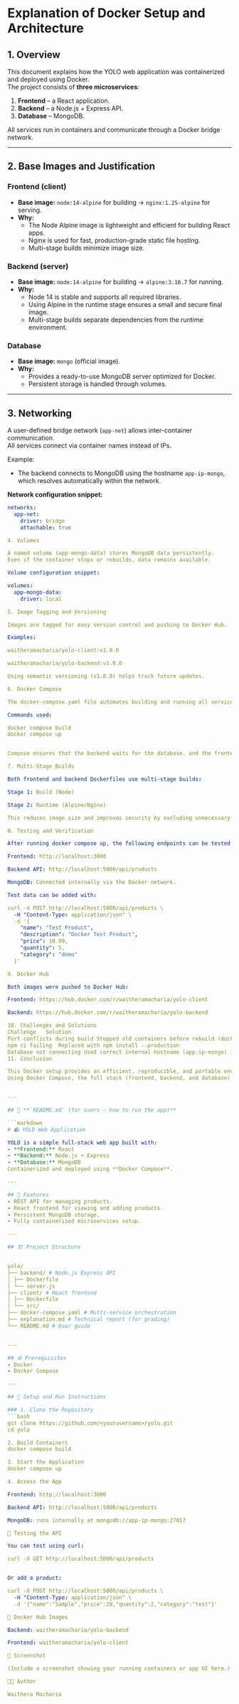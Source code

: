 # Explanation of Docker Setup and Architecture

## 1. Overview
This document explains how the YOLO web application was containerized and deployed using Docker.  
The project consists of **three microservices**:

1. **Frontend** – a React application.
2. **Backend** – a Node.js + Express API.
3. **Database** – MongoDB.

All services run in containers and communicate through a Docker bridge network.

---

## 2. Base Images and Justification

### **Frontend (client)**
- **Base image:** `node:14-alpine` for building → `nginx:1.25-alpine` for serving.
- **Why:**  
  - The Node Alpine image is lightweight and efficient for building React apps.  
  - Nginx is used for fast, production-grade static file hosting.  
  - Multi-stage builds minimize image size.

### **Backend (server)**
- **Base image:** `node:14-alpine` for building → `alpine:3.16.7` for running.  
- **Why:**  
  - Node 14 is stable and supports all required libraries.  
  - Using Alpine in the runtime stage ensures a small and secure final image.  
  - Multi-stage builds separate dependencies from the runtime environment.

### **Database**
- **Base image:** `mongo` (official image).  
- **Why:**  
  - Provides a ready-to-use MongoDB server optimized for Docker.  
  - Persistent storage is handled through volumes.

---

## 3. Networking
A user-defined bridge network (`app-net`) allows inter-container communication.  
All services connect via container names instead of IPs.

Example:
- The backend connects to MongoDB using the hostname `app-ip-mongo`, which resolves automatically within the network.

**Network configuration snippet:**
```yaml
networks:
  app-net:
    driver: bridge
    attachable: true

4. Volumes

A named volume (app-mongo-data) stores MongoDB data persistently.
Even if the container stops or rebuilds, data remains available.

Volume configuration snippet:

volumes:
  app-mongo-data:
    driver: local

5. Image Tagging and Versioning

Images are tagged for easy version control and pushing to Docker Hub.

Examples:

waitheramacharia/yolo-client:v1.0.0

waitheramacharia/yolo-backend:v1.0.0

Using semantic versioning (v1.0.0) helps track future updates.

6. Docker Compose

The docker-compose.yaml file automates building and running all services together.

Commands used:

docker compose build
docker compose up


Compose ensures that the backend waits for the database, and the frontend waits for the backend.

7. Multi-Stage Builds

Both frontend and backend Dockerfiles use multi-stage builds:

Stage 1: Build (Node)

Stage 2: Runtime (Alpine/Nginx)

This reduces image size and improves security by excluding unnecessary build tools.

8. Testing and Verification

After running docker compose up, the following endpoints can be tested:

Frontend: http://localhost:3000

Backend API: http://localhost:5000/api/products

MongoDB: Connected internally via the Docker network.

Test data can be added with:

curl -X POST http://localhost:5000/api/products \
  -H "Content-Type: application/json" \
  -d '{
    "name": "Test Product",
    "description": "Docker Test Product",
    "price": 10.99,
    "quantity": 5,
    "category": "demo"
  }'

9. Docker Hub

Both images were pushed to Docker Hub:

Frontend: https://hub.docker.com/r/waitheramacharia/yolo-client

Backend: https://hub.docker.com/r/waitheramacharia/yolo-backend

10. Challenges and Solutions
Challenge	Solution
Port conflicts during build	Stopped old containers before rebuild (docker compose down)
npm ci failing	Replaced with npm install --production
Database not connecting	Used correct internal hostname (app-ip-mongo) instead of localhost
11. Conclusion

This Docker setup provides an efficient, reproducible, and portable environment for the YOLO application.
Using Docker Compose, the full stack (frontend, backend, and database) runs seamlessly across environments with minimal configuration.


---

## 🧾 **`README.md` (for users — how to run the app)**

```markdown
# 🛍️ YOLO Web Application

YOLO is a simple full-stack web app built with:
- **Frontend:** React
- **Backend:** Node.js + Express
- **Database:** MongoDB  
Containerized and deployed using **Docker Compose**.

---

## 🚀 Features
- REST API for managing products.
- React frontend for viewing and adding products.
- Persistent MongoDB storage.
- Fully containerized microservices setup.

---

## 🏗️ Project Structure


yolo/
├── backend/ # Node.js Express API
│ ├── Dockerfile
│ └── server.js
├── client/ # React frontend
│ ├── Dockerfile
│ └── src/
├── docker-compose.yaml # Multi-service orchestration
├── explanation.md # Technical report (for grading)
└── README.md # User guide


---

## ⚙️ Prerequisites
- Docker  
- Docker Compose  

---

## 🧩 Setup and Run Instructions

### 1. Clone the Repository
```bash
git clone https://github.com/<yourusername>/yolo.git
cd yolo

2. Build Containers
docker compose build

3. Start the Application
docker compose up

4. Access the App

Frontend: http://localhost:3000

Backend API: http://localhost:5000/api/products

MongoDB: runs internally at mongodb://app-ip-mongo:27017

🧪 Testing the API

You can test using curl:

curl -X GET http://localhost:5000/api/products


Or add a product:

curl -X POST http://localhost:5000/api/products \
  -H "Content-Type: application/json" \
  -d '{"name":"Sample","price":20,"quantity":2,"category":"test"}'

🐳 Docker Hub Images

Backend: waitheramacharia/yolo-backend

Frontend: waitheramacharia/yolo-client

📸 Screenshot

(Include a screenshot showing your running containers or app UI here.)

🧑‍💻 Author

Waithera Macharia